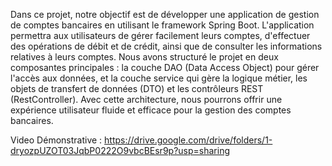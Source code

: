 Dans ce projet, notre objectif est de développer une application de gestion de comptes bancaires en utilisant le framework Spring Boot. L'application permettra aux utilisateurs de gérer facilement leurs comptes, d'effectuer des opérations de débit et de crédit, ainsi que de consulter les informations relatives à leurs comptes. Nous avons structuré le projet en deux composantes principales : la couche DAO (Data Access Object) pour gérer l'accès aux données, et la couche service qui gère la logique métier, les objets de transfert de données (DTO) et les contrôleurs REST (RestController). Avec cette architecture, nous pourrons offrir une expérience utilisateur fluide et efficace pour la gestion des comptes bancaires.


Video Démonstrative :
https://drive.google.com/drive/folders/1-dryozpUZOT03JqbP0222O9vbcBEsr9p?usp=sharing
